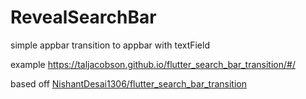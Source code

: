 # RevealSearchBar
simple appbar transition to appbar with textField

example https://taljacobson.github.io/flutter_search_bar_transition/#/


based off [NishantDesai1306/flutter_search_bar_transition](https://github.com/NishantDesai1306/flutter_search_bar_transition)
